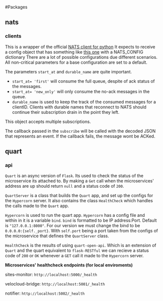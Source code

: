 #Packages
## nats
### clients
This is a wrapper of the official [NATS client for python](https://github.com/nats-io/asyncio-nats)
It expects to receive a config object that has something like [this one](../../base-microservice/src/config/config.py) with a NATS_CONFIG dictionary
There are a lot of possible configurations due different scenarios. 
All non-critical parameters for a base configuration are set to a default.

The parameters `start_at` and `durable_name` are quite important.
- `start_at= 'first'` will consume the full queue, despite of ack status of the messages.
- `start_at= 'new_only'` will only consume the no-ack messages in the queue.
- `durable_name` is used to keep the track of the consumed messages for a clientID. Clients with durable names that reconnect to NATS should continue their subscription drain in the point they left.

This object accepts multiple subscriptions. 

The callback passed in the `subscribe` will be called with the decoded JSON that represents an event.
If the callback fails, the message wont be ACKed.
## quart
### api
`Quart` is an async version of `Flask`. Its used to check the status of the microservice its 
attached to. By making a `Get` call when the microservices' address are up should return `null` and a 
status code of `200`. 

`QuartServer` is a class that builds the `Quart` app, and set up the configs for the `Hypercorn` server. It
also contains the class `HealthCheck` which handles the calls made to the `Quart` app.

`Hypercorn` is used to run the quart app. `Hypercorn` has a config file and within in it
is a variable `bind`. `bind` is formatted to be IP address:Port. Default is `"127.0.0.1:8000"`.
For our version we must change the bind to be `0.0.0.0:{self._port}`. With `self.port` being a port
taken from the configs of the microservice that defines the `QuartServer` class.
 
`HealthCheck` is the results of using `quart-open-api`. Which is an extension of `Quart` and the quart 
equivalent to `flask-RESTful` we can recieve a status code of `200` or `OK` whenever a `GET` call it made to the
`Hypercorn` server.

__Microservices' healthcheck endpoints (for local enviroments)__

sites-monitor: `http://localhost:5000/_health` 

velocloud-bridge: `http://localhost:5001/_health`

notifier:  `http://localhost:5002/_health`
